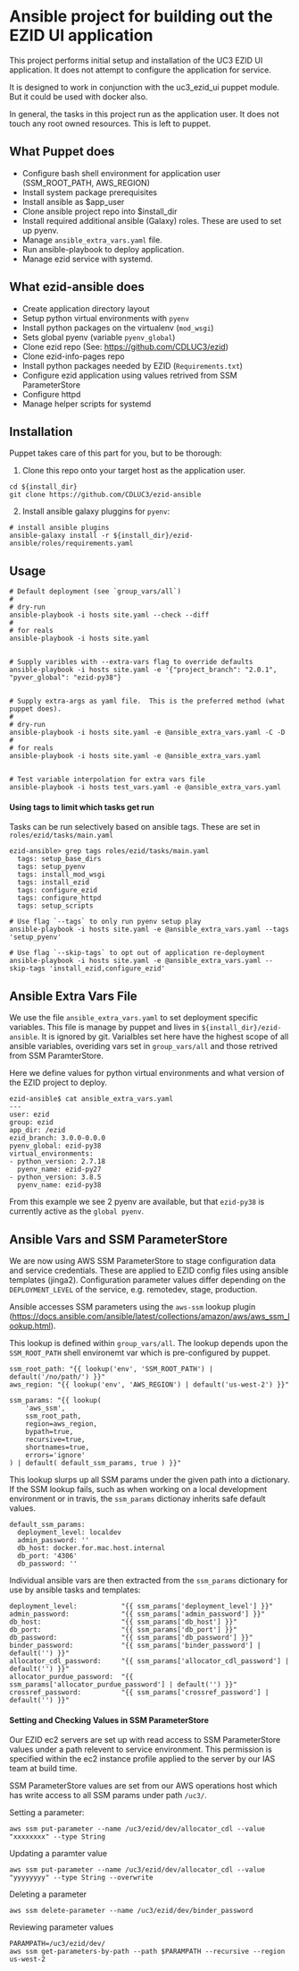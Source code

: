 Ansible project for building out the EZID UI application
========================================================

This project performs initial setup and installation of the UC3 EZID UI application.
It does not attempt to configure the application for service.

It is designed to work in conjunction with the uc3_ezid_ui puppet module.
But it could be used with docker also.

In general, the tasks in this project run as the application user.  It does
not touch any root owned resources.  This is left to puppet.


What Puppet does
----------------

- Configure bash shell environment for application user (SSM_ROOT_PATH, AWS_REGION)
- Install system package prerequisites
- Install ansible as $app_user
- Clone ansible project repo into $install_dir
- Install required additional ansible (Galaxy) roles.  These are used to set up pyenv.
- Manage `ansible_extra_vars.yaml` file.
- Run ansible-playbook to deploy application.
- Manage ezid service with systemd. 


What ezid-ansible does
----------------------

- Create application directory layout
- Setup python virtual environments with `pyenv`
- Install python packages on the virtualenv (`mod_wsgi`)
- Sets global pyenv (variable `pyenv_global`)
- Clone ezid repo (See: https://github.com/CDLUC3/ezid)
- Clone ezid-info-pages repo
- Install python packages needed by EZID (`Requirements.txt`)
- Configure ezid application using values retrived from SSM ParameterStore
- Configure httpd
- Manage helper scripts for systemd


Installation
------------

Puppet takes care of this part for you, but to be thorough:

1. Clone this repo onto your target host as the application user.

```
cd ${install_dir}
git clone https://github.com/CDLUC3/ezid-ansible
```

2. Install ansible galaxy pluggins for `pyenv`:

  ```
  # install ansible plugins
  ansible-galaxy install -r ${install_dir}/ezid-ansible/roles/requirements.yaml
  ```


Usage
-----

```
# Default deployment (see `group_vars/all`)
#
# dry-run 
ansible-playbook -i hosts site.yaml --check --diff
#
# for reals
ansible-playbook -i hosts site.yaml


# Supply varibles with --extra-vars flag to override defaults
ansible-playbook -i hosts site.yaml -e '{"project_branch": "2.0.1", "pyver_global": "ezid-py38"}


# Supply extra-args as yaml file.  This is the preferred method (what puppet does).
#
# dry-run
ansible-playbook -i hosts site.yaml -e @ansible_extra_vars.yaml -C -D
#
# for reals
ansible-playbook -i hosts site.yaml -e @ansible_extra_vars.yaml


# Test variable interpolation for extra vars file
ansible-playbook -i hosts test_vars.yaml -e @ansible_extra_vars.yaml
```


#### Using tags to limit which tasks get run

Tasks can be run selectively based on ansible tags.  These are set in `roles/ezid/tasks/main.yaml`

```
ezid-ansible> grep tags roles/ezid/tasks/main.yaml
  tags: setup_base_dirs
  tags: setup_pyenv
  tags: install_mod_wsgi
  tags: install_ezid
  tags: configure_ezid
  tags: configure_httpd
  tags: setup_scripts

# Use flag `--tags` to only run pyenv setup play
ansible-playbook -i hosts site.yaml -e @ansible_extra_vars.yaml --tags 'setup_pyenv'

# Use flag `--skip-tags` to opt out of application re-deployment
ansible-playbook -i hosts site.yaml -e @ansible_extra_vars.yaml --skip-tags 'install_ezid,configure_ezid'
```


Ansible Extra Vars File
-----------------------

We use the file `ansible_extra_vars.yaml` to set deployment specific variables.
This file is manage by puppet and lives in `${install_dir}/ezid-ansible`.  It is
ignored by git.  Varialbles set here have the highest scope of all ansible 
variables, overiding vars set in `group_vars/all` and those retrived from SSM
ParamterStore.

Here we define values for python virtual environments and what
version of the EZID project to deploy.

```
ezid-ansible$ cat ansible_extra_vars.yaml
---
user: ezid
group: ezid
app_dir: /ezid
ezid_branch: 3.0.0-0.0.0
pyenv_global: ezid-py38
virtual_environments:
- python_version: 2.7.18
  pyenv_name: ezid-py27
- python_version: 3.8.5
  pyenv_name: ezid-py38
```

From this example we see 2 pyenv are available, but that `ezid-py38` is
currently active as the `global pyenv`.



Ansible Vars and SSM ParameterStore
-----------------------------------

We are now using AWS SSM ParameterStore to stage configuration data and service
credentials.  These are applied to EZID config files using ansible templates
(jinga2).  Configuration parameter values differ depending on the
`DEPLOYMENT_LEVEL` of the service, e.g. remotedev, stage, production.

Ansible accesses SSM parameters using the `aws-ssm` lookup plugin
(https://docs.ansible.com/ansible/latest/collections/amazon/aws/aws_ssm_lookup.html).

This lookup is defined within `group_vars/all`.  The lookup depends upon
the `SSM_ROOT_PATH` shell environemt var which is pre-configured by puppet.

```
ssm_root_path: "{{ lookup('env', 'SSM_ROOT_PATH') | default('/no/path/') }}"
aws_region: "{{ lookup('env', 'AWS_REGION') | default('us-west-2') }}"

ssm_params: "{{ lookup(
    'aws_ssm',
    ssm_root_path,
    region=aws_region,
    bypath=true,
    recursive=true,
    shortnames=true,
    errors='ignore'
) | default( default_ssm_params, true ) }}"
```

This lookup slurps up all SSM params under the given path into a dictionary.
If the SSM lookup fails, such as when working on a local development
environment or in travis, the `ssm_params` dictionay inherits safe default values.

```
default_ssm_params:
  deployment_level: localdev
  admin_password: ''
  db_host: docker.for.mac.host.internal
  db_port: '4306'
  db_password: ''
```

Individual ansible vars are then extracted from the `ssm_params` dictionary for
use by ansible tasks and templates:

```
deployment_level:           "{{ ssm_params['deployment_level'] }}"
admin_password:             "{{ ssm_params['admin_password'] }}"
db_host:                    "{{ ssm_params['db_host'] }}"
db_port:                    "{{ ssm_params['db_port'] }}"
db_password:                "{{ ssm_params['db_password'] }}"
binder_password:            "{{ ssm_params['binder_password'] | default('') }}"
allocator_cdl_password:     "{{ ssm_params['allocator_cdl_password'] | default('') }}"
allocator_purdue_password:  "{{ ssm_params['allocator_purdue_password'] | default('') }}"
crossref_password:          "{{ ssm_params['crossref_password'] | default('') }}"
```



#### Setting and Checking Values in SSM ParameterStore

Our EZID ec2 servers are set up with read access to SSM ParameterStore values
under a path relevent to service environment.  This permission is specified 
within the ec2 instance profile applied to the server by our IAS team at build time. 

SSM ParameterStore values are set from our AWS operations host
which has write access to all SSM params under path `/uc3/`.

Setting a parameter:

```
aws ssm put-parameter --name /uc3/ezid/dev/allocator_cdl --value "xxxxxxxx" --type String
```

Updating a paramter value

```
aws ssm put-parameter --name /uc3/ezid/dev/allocator_cdl --value "yyyyyyyy" --type String --overwrite
```

Deleting a parameter

```
aws ssm delete-parameter --name /uc3/ezid/dev/binder_password
```

Reviewing parameter values

```
PARAMPATH=/uc3/ezid/dev/
aws ssm get-parameters-by-path --path $PARAMPATH --recursive --region us-west-2
```
